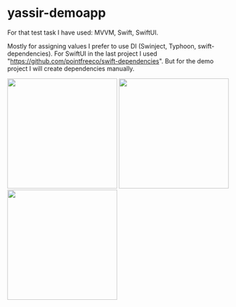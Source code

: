 # yassir-demoapp

For that test task I have used: MVVM, Swift, SwiftUI. 

Mostly for assigning values I prefer to use DI (Swinject, Typhoon, swift-dependencies). For SwiftUI in the last project I used "https://github.com/pointfreeco/swift-dependencies". But for the demo project I will create dependencies manually.

<p float="left">
  <img src="https://github.com/Vladimiir/yassir-demoapp/assets/2197674/021e1cfc-727f-4ffe-8eb8-95c2e4b3f0da" width="250" />
  <img src="https://github.com/Vladimiir/yassir-demoapp/assets/2197674/22f0cab8-fbcb-4dcf-9580-cd79801640c7" width="250" /> 
  <img src="https://github.com/Vladimiir/yassir-demoapp/assets/2197674/686a5487-6803-4f38-8a78-2e60acef92df" width="250" />
</p>
